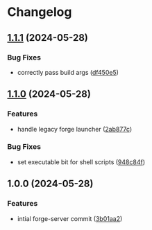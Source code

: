 # Changelog

## [1.1.1](https://github.com/AnthonyPorthouse/forge-server/compare/v1.1.0...v1.1.1) (2024-05-28)


### Bug Fixes

* correctly pass build args ([df450e5](https://github.com/AnthonyPorthouse/forge-server/commit/df450e548036257478979b5a4ac4a19292f15b1b))

## [1.1.0](https://github.com/AnthonyPorthouse/forge-server/compare/v1.0.0...v1.1.0) (2024-05-28)


### Features

* handle legacy forge launcher ([2ab877c](https://github.com/AnthonyPorthouse/forge-server/commit/2ab877cd0a0afe6e017d2a761d9909718d30aae1))


### Bug Fixes

* set executable bit for shell scripts ([948c84f](https://github.com/AnthonyPorthouse/forge-server/commit/948c84f30c1be364446c0aadd96f8e267e1f0ba3))

## 1.0.0 (2024-05-28)


### Features

* intial forge-server commit ([3b01aa2](https://github.com/AnthonyPorthouse/forge-server/commit/3b01aa2381de2d1084364c6228f7f60d1b0c88f5))
